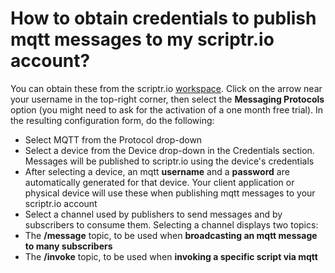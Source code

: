 # How to obtain credentials to publish mqtt messages to my scriptr.io account?

You can obtain these from the scriptr.io [workspace](https://www.scriptr.io/workspace). Click on the arrow near your username in the top-right corner, then select the **Messaging Protocols** option (you might need to ask for the activation of a one month free trial). 
In the resulting configuration form, do the following:

- Select MQTT from the Protocol drop-down
- Select a device from the Device drop-down in the Credentials section. Messages will be published to scriptr.io using the device's credentials
- After selecting a device, an mqtt **username** and a **password** are automatically generated for that device. Your client application or physical device will use these when publishing mqtt messages to your scriptr.io account
- Select a channel used by publishers to send messages and by subscribers to consume them. Selecting a channel displays two topics:
- The **/message** topic, to be used when **broadcasting an mqtt message to many subscribers** 
- The **/invoke** topic, to be used when **invoking a specific script via mqtt**

